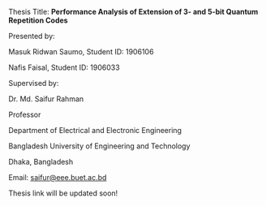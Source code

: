 Thesis Title: 
**Performance Analysis of Extension of 3- and 5-bit Quantum Repetition Codes**

Presented by:

Masuk Ridwan Saumo, Student ID: 1906106

Nafis Faisal, Student ID: 1906033

Supervised by:

Dr. Md. Saifur Rahman 

Professor

Department of Electrical and Electronic Engineering

Bangladesh University of Engineering and Technology

Dhaka, Bangladesh

Email: saifur@eee.buet.ac.bd

Thesis link will be updated soon!


